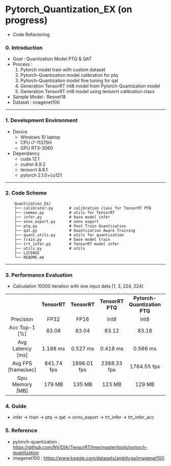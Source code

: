 # Pytorch_Quantization_EX (on progress)
- Code Refactoring 

### 0. Introduction
- Goal : Quantization Model PTQ & QAT
- Process : 
  1. Pytorch model train with custom dataset 
  2. Pytorch-Quantization model calibration for ptq
  3. Pytorch-Quantization model fine tuning for qat
  4. Generation TensorRT int8 model from Pytorch-Quantization model
  5. Generation TensorRT int8 model using tensorrt calibration class
- Sample Model : Resnet18 
- Dataset : imagenet100
---

### 1. Development Environment
- Device 
  - Windows 10 laptop
  - CPU i7-11375H
  - GPU RTX-3060
- Dependency 
  - cuda 12.1
  - cudnn 8.9.2
  - tensorrt 8.6.1
  - pytorch 2.1.0+cu121

---

### 2. Code Scheme
```
    Quantization_EX/
    ├── calibrator.py       # calibration class for TensorRT PTQ
    ├── common.py           # utils for TensorRT
    ├── infer.py            # base model infer
    ├── onnx_export.py      # onnx export
    ├── ptq.py              # Post Train Quantization
    ├── qat.py              # Quantization Aware Training
    ├── quant_utils.py      # utils for quantization
    ├── train.py            # base model train
    ├── trt_infer.py        # TensorRT model infer
    ├── utils.py            # utils
    ├── LICENSE
    └── README.md
```

---

### 3. Performance Evaluation
- Calculation 10000 iteration with one input data [1, 3, 224, 224]

<table border="0"  width="100%">
    <tbody align="center">
        <tr>
            <td></td>
            <td><strong>TensorRT</strong></td>
            <td><strong>TensorRT</strong></td>
            <td><strong>TensorRT PTQ</strong></td>
            <td><strong>Pytorch-Quantization PTQ</strong></td>
            <td><strong>Pytorch-Quantization QAT</strong></td>
        </tr>
        <tr>
            <td>Precision</td>
            <td>FP32</td>
            <td>FP16</td>
            <td>Int8</td>
            <td>Int8</td>
            <td>Int8</td>
        </tr>
        <tr>
            <td>Acc Top-1 [%] </td>
            <td>  83.08  </td>
            <td>  83.04  </td>
            <td>  83.12  </td>
            <td>  83.18  </td>
            <td>  83.42  </td>
        </tr>
        <tr>
            <td>Avg Latency [ms]</td>
            <td>  1.188 ms </td>
            <td>  0.527 ms </td>
            <td>  0.418 ms </td>
            <td>  0.566 ms </td>
            <td>  0.577 ms </td>
        </tr>
        <tr>
            <td>Avg FPS [frame/sec]</td>
            <td> 841.74 fps </td>
            <td> 1896.01 fps </td>
            <td> 2388.33 fps </td>
            <td> 1764.55 fps </td>
            <td> 1730.89 fps </td>
        </tr>
        <tr>
            <td>Gpu Memory [MB]</td>
            <td>  179 MB </td>
            <td>  135 MB </td> 
            <td>  123 MB </td>
            <td>  129 MB </td>
            <td>  129 MB </td>
        </tr>
    </tbody>
</table>

### 4. Guide
- infer -> train -> ptq -> qat -> onnx_export -> trt_infer -> trt_infer_acc

### 5. Reference
* pytorch-quantization : <https://github.com/NVIDIA/TensorRT/tree/master/tools/pytorch-quantization>
* imagenet100 : <https://www.kaggle.com/datasets/ambityga/imagenet100>

